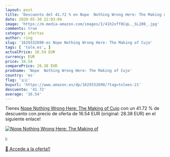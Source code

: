 ```yaml
---
layout: post
title: 'Descuento del 41.72 % en Nope  Nothing Wrong Here: The Making of '
date: 2020-05-30 22:03:04
image: 'https://m.media-amazon.com/images/I/41h2vff8CqL._SL200_.jpg'
comments: true
category: ofertas
author: ring
slug: '1629332690-es Nope Nothing Wrong Here: The Making of Cujo'
tags: [ 'tole.es', ]
actualPrice: 16.54 EUR
currency: EUR
price: 16.54
comparePrice: 28.38 EUR
prodname: 'Nope  Nothing Wrong Here: The Making of Cujo'
country: 'es'
flag: '🇪🇸'
buyurl: 'https://www.amazon.es/dp/1629332690/?tag=tolees-21'
descuento: '41.72'
average: '16.54'
---
```


Tienes [Nope  Nothing Wrong Here: The Making of Cujo](https://www.amazon.es/dp/1629332690/?tag=tolees-21) con un 41.72 % de descuento con precio de oferta de 16.54 EUR (original: 28.38 EUR) en el siguiente enlace!

[![Nope  Nothing Wrong Here: The Making of ](https://m.media-amazon.com/images/I/41h2vff8CqL._SL200_.jpg)](https://www.amazon.es/dp/1629332690/?tag=tolees-21)

ℹ️:


[🛒 Accede a la oferta!!](https://www.amazon.es/dp/1629332690/?tag=tolees-21)
